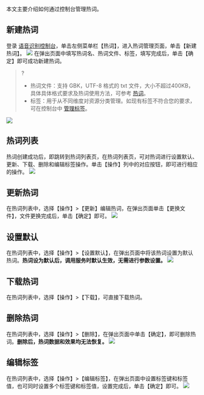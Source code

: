 本文主要介绍如何通过控制台管理热词。

## 新建热词
登录 [语音识别控制台](https://console.cloud.tencent.com/asr)，单击左侧菜单栏【热词】，进入热词管理页面，单击【新建热词】。
![](https://main.qcloudimg.com/raw/b8587c2b8cca1a46eeb9bf62130c9ec6.png)
在弹出页面中填写热词名、热词文件、标签，填写完成后，单击【确定】即可成功新建热词。
>?
>- 热词文件：支持 GBK，UTF-8 格式的 txt 文件，大小不超过400KB，具体具体格式要求及热词使用方法，可参考 [热词](https://cloud.tencent.com/document/product/1093/40996)。
>- 标签：用于从不同维度对资源分类管理。如现有标签不符合您的要求，可在控制台中 [管理标签](https://console.cloud.tencent.com/tag/taglist)。
>
![](https://main.qcloudimg.com/raw/c81d560298e433322190a285e5e44ed5.png)

## 热词列表
热词创建成功后，即跳转到热词列表页，在热词列表页，可对热词进行设置默认、更新、下载、删除和编辑标签操作。单击【操作】列中的对应按钮，即可进行相应的操作。
![](https://main.qcloudimg.com/raw/e719a2e09a85e4780b94b48d22f9118b.png)

## 更新热词
在热词列表中，选择【操作】>【更新】编辑热词，在弹出页面单击【更换文件】，文件更换完成后，单击【确定】即可。
![](https://main.qcloudimg.com/raw/21adab3644b41eabd42d190b84425f0e.png)

## 设置默认
在热词列表中，选择【操作】>【设置默认】，在弹出页面中将该热词设置为默认热词。**热词设为默认后，调用服务时默认生效，无需进行参数设置。**
![](https://main.qcloudimg.com/raw/9ece6ae3beaf8893585379190eb5fb0f.png)

## 下载热词
在热词列表中，选择【操作】>【下载】，可直接下载热词。

## 删除热词
在热词列表中，选择【操作】>【删除】，在弹出页面中单击【确定】，即可删除热词。**删除后，热词数据和效果均无法恢复。**
![](https://main.qcloudimg.com/raw/928571e28428d68cb7411b6c11f7e6c7.png)

## 编辑标签
在热词列表中，选择【操作】>【编辑标签】，在弹出页面中设置标签键和标签值，也可同时设置多个标签键和标签值，设置完成后，单击【确定】即可。
![](https://main.qcloudimg.com/raw/1b98dd15e25d7b8bc265aae4852ac85c.png)


